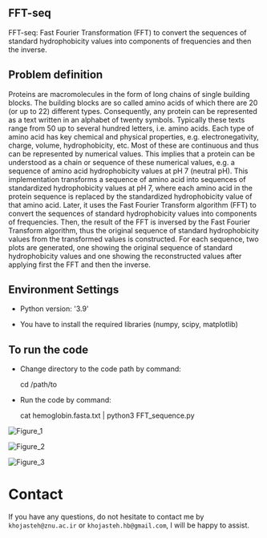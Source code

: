## FFT-seq
FFT-seq: Fast Fourier Transformation (FFT) to convert the sequences of standard hydrophobicity values into components of frequencies and then the inverse.

## Problem definition
Proteins are macromolecules in the form of long chains of single building blocks. The building blocks are so called amino acids of which there are 20 (or up to 22) different types. Consequently, any protein can be represented as a text written in an alphabet of twenty symbols. Typically these texts range from 50 up to several hundred letters, i.e. amino acids. Each type of amino acid has key chemical and physical properties, e.g. electronegativity, charge, volume, hydrophobicity, etc. Most of these are continuous and thus can be represented by numerical values. This implies that a protein can be understood as a chain or sequence of these numerical values, e.g. a sequence of amino acid hydrophobicity values at pH 7 (neutral pH). 
This implementation transforms a sequence of amino acid into sequences of standardized hydrophobicity values at pH 7, where each amino acid in the protein sequence is replaced by the standardized hydrophobicity value of that amino acid. Later, it uses the Fast Fourier Transform algorithm (FFT) to convert the sequences of standard hydrophobicity values into components of frequencies.  Then, the result of the FFT is inversed by the Fast Fourier Transform algorithm, thus the original sequence of standard hydrophobicity values from the transformed values is constructed. For each sequence, two plots are generated, one showing the original sequence of standard hydrophobicity values and one showing the reconstructed values after applying first the FFT and then the inverse.

## Environment Settings
- Python version:  '3.9'

- You have to install the required libraries (numpy, scipy, matplotlib) 

## To run the code 
- Change directory to the code path by command:

  cd /path/to

- Run the code by command:

  cat hemoglobin.fasta.txt | python3 FFT_sequence.py

![Figure_1](https://user-images.githubusercontent.com/72028345/197471753-4bb065cd-8035-45a1-8ab4-885e9dff14ae.png)

![Figure_2](https://user-images.githubusercontent.com/72028345/197471766-57d98a77-d7a6-4c97-b859-a44c46ac04fa.png)

![Figure_3](https://user-images.githubusercontent.com/72028345/197471793-412fbb6f-261d-4f32-b0a3-9249233a3430.png)


# Contact
If you have any questions, do not hesitate to contact me by `khojasteh@znu.ac.ir` or `khojasteh.hb@gmail.com`, I will be happy to assist.

